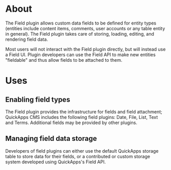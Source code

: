 About
=====

The Field plugin allows custom data fields to be defined for entity types
(entities include content items, comments, user accounts or any table entity in
general). The Field plugin takes care of storing, loading, editing, and rendering
field data.

Most users will not interact with the Field plugin directly, but will instead use
a Field UI. Plugin developers can use the Field API to make new entities "fieldable"
and thus allow fields to be attached to them.


Uses
====


Enabling field types
--------------------

The Field plugin provides the infrastructure for fields and field attachment;
QuickApps CMS includes the following field plugins: Date, File, List, Text and
Terms. Additional fields may be provided by other plugins.


Managing field data storage
---------------------------

Developers of field plugins can either use the default QuickApps storage table
to store data for their fields, or a contributed or custom storage system
developed using QuickApps's Field API.

